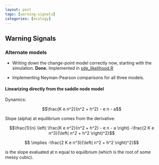 ```yaml
---
layout: post
tags: [warning-signals]
categories: [ecology]
---
```






 





Warning Signals
---------------

### Alternate models

-   Writing down the change-point model correctly now, starting with the
    simulation. **Done.** Implemented in
    [sde\_likelihood.R](http://github.com/cboettig/structured-populations/blob/959b426292915ebc90222b971f8298870df5c912/R/sde_likelihood.R "http://github.com/cboettig/structured-populations/blob/959b426292915ebc90222b971f8298870df5c912/R/sde_likelihood.R")

-   Implementing Neyman-Pearson comparisons for all three models.

#### Linearizing directly from the saddle node model

Dynamics:

$$\frac{K e n^2}{n^2 + h^2} - e n - a$$

Slope (alpha) at equilibrium comes from the derivative:

$$\frac{1}{n} \left( \frac{K e n^2}{n^2 + h^2} - e n - a \right)
-\frac{2 K e n^3}{\left( n^2 + h^2 \right)^2}$$

$$ \implies -\frac{2 K e n^3}{\left( n^2 + h^2 \right)^2}$$

is the slope evaluated at n equal to equilbrium (which is the root of
some messy cubic).


